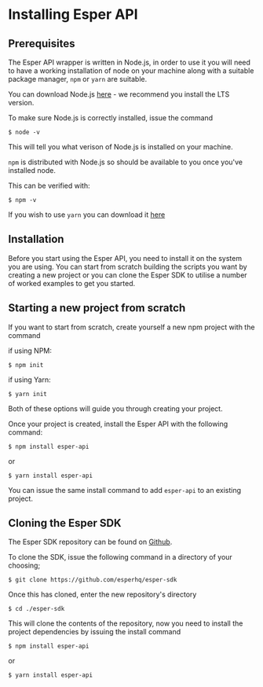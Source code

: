 # Installing Esper API

## Prerequisites

The Esper API wrapper is written in Node.js, in order to use it you will need to have a working installation of node on your machine along with a suitable package manager, `npm` or `yarn` are suitable.

You can download Node.js [here](https://nodejs.org/en/) - we recommend you install the LTS version.

To make sure Node.js is correctly installed, issue the command 
```console
$ node -v
```
This will tell you what verison of Node.js is installed on your machine.

`npm` is distributed with Node.js so should be available to you once you've installed node.

This can be verified with:
```console 
$ npm -v
``` 

If you wish to use `yarn` you can download it [here](https://legacy.yarnpkg.com/en/)


 

## Installation
Before you start using the Esper API, you need to install it on the system you are using. You can start from scratch building the scripts you want by creating a new project or you can clone the Esper SDK to utilise a number of worked examples to get you started.

## Starting a new project from scratch
If you want to start from scratch, create yourself a new npm project with the command 

if using NPM:
```console
$ npm init
```

if using Yarn:
```console
$ yarn init
```
Both of these options will guide you through creating your project.

Once your project is created, install the Esper API with the following command:

```console
$ npm install esper-api
``` 
or
```console
$ yarn install esper-api
```

You can issue the same install command to add `esper-api` to an existing project.




## Cloning the Esper SDK

The Esper SDK repository can be found on [Github](https://github.com/esperhq/esper-sdk).

To clone the SDK, issue the following command in a directory of your choosing;

```console 
$ git clone https://github.com/esperhq/esper-sdk 
``` 
Once this has cloned, enter the new repository's directory
```console
$ cd ./esper-sdk
```
This will clone the contents of the repository, now you need to install the project dependencies by issuing the install command
```console
$ npm install esper-api
``` 
or
```console
$ yarn install esper-api
```

